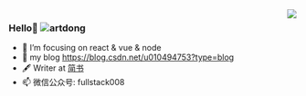 <img align="right" src="https://github-readme-stats.vercel.app/api?username=artdong&show_icons=true&icon_color=CE1D2D&text_color=718096&bg_color=ffffff&hide_title=true" />

### Hello👋 <img src="https://komarev.com/ghpvc/?username=artdong&label=Visits" alt="artdong" />

- :orange_book: I’m focusing on react & vue & node
- 🌱 my blog https://blog.csdn.net/u010494753?type=blog
- 🖋  Writer at [简书](https://www.jianshu.com/u/6c16640d68d2)
- 📫 微信公众号: fullstack008 

<!--
**artdong/artdong** is a ✨ _special_ ✨ repository because its `README.md` (this file) appears on your GitHub profile.

Here are some ideas to get you started:

- :orange_book I’m focusing on ...
- :hammer: Creator of applications and frameworks
- :ram: Founder the ObjCCN
- :meat_on_bone: Meat lover

- 🔭 I’m working on ...
- 🌱 I’m learning ...
- 👯 I’m looking to collaborate on ...
- 🤔 I’m looking for help with ...
- 💬 Ask me about ...
- 📫 How to reach me: ...
- 😄 Pronouns: ...
- ⚡ Fun fact: ...
- 🍻 School: ...
- 🖋  Writer at [简书](https://www.jianshu.com/u/6c16640d68d2)
- ✍️ [Blogger](https://artdong.github.io/blog)
- 🏃 Interest: Running / playing badminton / Swimming ...

![Top Langs](https://github-readme-stats.vercel.app/api/top-langs/?username=artdong&layout=compact)

-->

